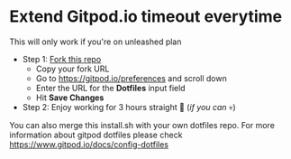 # Extend Gitpod.io timeout everytime

This will only work if you're on unleashed plan

- Step 1: [Fork this repo](https://github.com/gitpod-dotfiles/extend_timeout_everytime/fork)
    - Copy your fork URL
    - Go to https://gitpod.io/preferences and scroll down
    - Enter the URL for the **Dotfiles** input field
    - Hit **Save Changes**
- Step 2: Enjoy working for 3 hours straight 🤣 (_if you can_ 💀)

You can also merge this install.sh with your own dotfiles repo. For more information about gitpod dotfiles please check https://www.gitpod.io/docs/config-dotfiles